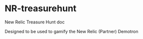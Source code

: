 # NR-treasurehunt
New Relic Treasure Hunt doc

Designed to be used to gamify the New Relic (Partner) Demotron
